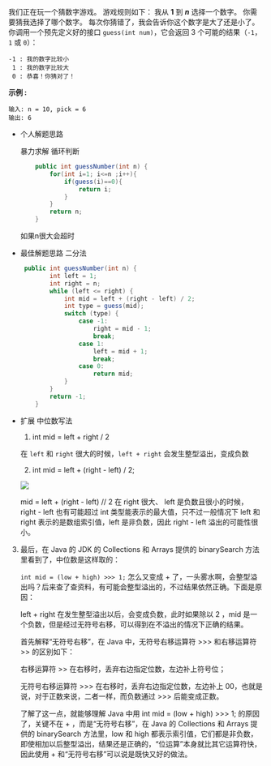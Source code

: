 我们正在玩一个猜数字游戏。 游戏规则如下：
我从 **1** 到 ***n*** 选择一个数字。 你需要猜我选择了哪个数字。
每次你猜错了，我会告诉你这个数字是大了还是小了。
你调用一个预先定义好的接口 `guess(int num)`，它会返回 3 个可能的结果（`-1`，`1` 或 `0`）：

```
-1 : 我的数字比较小
 1 : 我的数字比较大
 0 : 恭喜！你猜对了！
```

 

**示例 :**

```
输入: n = 10, pick = 6
输出: 6
```



* 个人解题思路 

  暴力求解  循环判断

  ```java
      public int guessNumber(int n) {
          for(int i=1; i<=n ;i++){
              if(guess(i)==0){
                  return i;
              }
          }
          return n;
      }
  ```

  如果n很大会超时

* 最佳解题思路  二分法

  ```java
   public int guessNumber(int n) {
          int left = 1;
          int right = n;
          while (left <= right) {
              int mid = left + (right - left) / 2;
              int type = guess(mid);
              switch (type) {
                  case -1:
                      right = mid - 1;
                      break;
                  case 1:
                      left = mid + 1;
                      break;
                  case 0:
                      return mid;
              }
          }
          return -1;
      }
  ```

* 扩展 中位数写法

  1.    int mid = left + right / 2

     在 `left` 和 `right` 很大的时候，`left + right` 会发生整型溢出，变成负数

  2.   int mid = left + (right - left) / 2;

     ![](https://tva1.sinaimg.cn/large/007S8ZIlly1gfkz1pdal9j30v40go0ul.jpg)

     mid = left + (right - left) // 2 在 right 很大、 left 是负数且很小的时候， right - left 也有可能超过 int 类型能表示的最大值，只不过一般情况下 left 和 right 表示的是数组索引值，left 是非负数，因此 right - left 溢出的可能性很小。

3. 最后，在 Java 的 JDK 的 Collections 和 Arrays 提供的 binarySearch 方法里看到了，中位数是这样取的：

   `int mid = (low + high) >>> 1;`
   怎么又变成 + 了，一头雾水啊，会整型溢出吗？后来查了查资料，有可能会整型溢出的，不过结果依然正确。下面是原因：

   left + right 在发生整型溢出以后，会变成负数，此时如果除以 2 ，mid 是一个负数，但是经过无符号右移，可以得到在不溢出的情况下正确的结果。

   首先解释“无符号右移”，在 Java 中，无符号右移运算符 >>> 和右移运算符 >> 的区别如下：

   右移运算符 >> 在右移时，丢弃右边指定位数，左边补上符号位；

   无符号右移运算符 >>> 在右移时，丢弃右边指定位数，左边补上 00，也就是说，对于正数来说，二者一样，而负数通过 >>> 后能变成正数。

   了解了这一点，就能够理解 Java 中用 int mid = (low + high) >>> 1; 的原因了，关键不在 + ，而是“无符号右移”，在 Java 的 Collections 和 Arrays 提供的 binarySearch 方法里，low 和 high 都表示索引值，它们都是非负数，即使相加以后整型溢出，结果还是正确的，“位运算”本身就比其它运算符快，因此使用 + 和“无符号右移”可以说是既快又好的做法。

